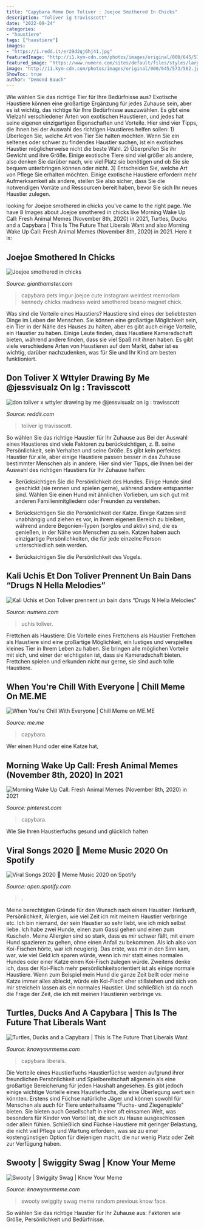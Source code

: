 ```yaml
---
title: "Capybara Meme Don Toliver : Joejoe Smothered In Chicks"
description: "Toliver ig travisscott"
date: "2022-09-24"
categories:
- "haustiere"
tags: ["haustiere"]
images:
- "https://i.redd.it/er29d2qj6hj41.jpg"
featuredImage: "http://i1.kym-cdn.com/photos/images/original/000/645/573/562.jpg"
featured_image: "https://www.numero.com/sites/default/files/styles/large/public/2021-06/push-cover-kali-uchis-don-toliver-numero-magazine.jpg?itok=UU0mxoG7"
image: "http://i1.kym-cdn.com/photos/images/original/000/645/573/562.jpg"
ShowToc: true
author: "Demond Bauch"
---
```



Wie wählen Sie das richtige Tier für Ihre Bedürfnisse aus?
Exotische Haustiere können eine großartige Ergänzung für jedes Zuhause sein, aber es ist wichtig, das richtige für Ihre Bedürfnisse auszuwählen. Es gibt eine Vielzahl verschiedener Arten von exotischen Haustieren, und jedes hat seine eigenen einzigartigen Eigenschaften und Vorteile. Hier sind vier Tipps, die Ihnen bei der Auswahl des richtigen Haustieres helfen sollen: 1) Überlegen Sie, welche Art von Tier Sie halten möchten. Wenn Sie ein seltenes oder schwer zu findendes Haustier suchen, ist ein exotisches Haustier möglicherweise nicht die beste Wahl. 2) Überprüfen Sie ihr Gewicht und ihre Größe. Einige exotische Tiere sind viel größer als andere, also denken Sie darüber nach, wie viel Platz sie benötigen und ob Sie sie bequem unterbringen können oder nicht. 3) Entscheiden Sie, welche Art von Pflege Sie erhalten möchten. Einige exotische Haustiere erfordern mehr Aufmerksamkeit als andere, stellen Sie also sicher, dass Sie die notwendigen Vorräte und Ressourcen bereit haben, bevor Sie sich Ihr neues Haustier zulegen.

	

		
looking for Joejoe smothered in chicks you've came to the right page. We have 8 Images about Joejoe smothered in chicks like Morning Wake Up Call: Fresh Animal Memes (November 8th, 2020) in 2021, Turtles, Ducks and a Capybara | This Is The Future That Liberals Want and also Morning Wake Up Call: Fresh Animal Memes (November 8th, 2020) in 2021. Here it is:
		
    
## Joejoe Smothered In Chicks

<img loading=lazy src="http://gianthamster.com/wp-content/uploads/2018/09/JoeJoeChicks.jpg" onerror="this.onerror=null;this.src='https://tse4.mm.bing.net/th?id=OIP.J6Mq3Zjq-jAOibWmaRlWaAHaE7&amp;pid=15.1';" alt="Joejoe smothered in chicks">

_Source: gianthamster.com_

>capybara pets imgur joejoe cute instagram weirdest memoriam kennedy chicks madness weird smothered beano magnet chick. 

	

Was sind die Vorteile eines Haustiers?
Haustiere sind eines der beliebtesten Dinge im Leben der Menschen. Sie können eine großartige Möglichkeit sein, ein Tier in der Nähe des Hauses zu halten, aber es gibt auch einige Vorteile, ein Haustier zu haben. Einige Leute finden, dass Haustiere Kameradschaft bieten, während andere finden, dass sie viel Spaß mit ihnen haben. Es gibt viele verschiedene Arten von Haustieren auf dem Markt, daher ist es wichtig, darüber nachzudenken, was für Sie und Ihr Kind am besten funktioniert.

    
## Don Toliver X Wttyler Drawing By Me @jessvisualz On Ig : Travisscott

<img loading=lazy src="https://i.redd.it/er29d2qj6hj41.jpg" onerror="this.onerror=null;this.src='https://tse4.mm.bing.net/th?id=OIP.iii7wKO1apd7gwXjlta2ygHaHa&amp;pid=15.1';" alt="don toliver x wttyler drawing by me @jessvisualz on ig : travisscott">

_Source: reddit.com_

>toliver ig travisscott. 

	

So wählen Sie das richtige Haustier für Ihr Zuhause aus
Bei der Auswahl eines Haustieres sind viele Faktoren zu berücksichtigen, z. B. seine Persönlichkeit, sein Verhalten und seine Größe. Es gibt kein perfektes Haustier für alle, aber einige Haustiere passen besser in das Zuhause bestimmter Menschen als in andere. Hier sind vier Tipps, die Ihnen bei der Auswahl des richtigen Haustiers für Ihr Zuhause helfen:
- Berücksichtigen Sie die Persönlichkeit des Hundes. Einige Hunde sind geschickt (sie rennen und spielen gerne), während andere entspannter sind. Wählen Sie einen Hund mit ähnlichen Vorlieben, um sich gut mit anderen Familienmitgliedern oder Freunden zu verstehen.

- Berücksichtigen Sie die Persönlichkeit der Katze. Einige Katzen sind unabhängig und ziehen es vor, in ihrem eigenen Bereich zu bleiben, während andere Begonien-Typen (sorglos und aktiv) sind, die es genießen, in der Nähe von Menschen zu sein. Katzen haben auch einzigartige Persönlichkeiten, die für jede einzelne Person unterschiedlich sein werden.

- Berücksichtigen Sie die Persönlichkeit des Vogels.

    
## Kali Uchis Et Don Toliver Prennent Un Bain Dans “Drugs N Hella Melodies”

<img loading=lazy src="https://www.numero.com/sites/default/files/styles/large/public/2021-06/push-cover-kali-uchis-don-toliver-numero-magazine.jpg?itok=UU0mxoG7" onerror="this.onerror=null;this.src='https://tse1.mm.bing.net/th?id=OIP.TBgnpu2UY40eZmo-KrFVoQHaDq&amp;pid=15.1';" alt="Kali Uchis et Don Toliver prennent un bain dans “Drugs N Hella Melodies”">

_Source: numero.com_

>uchis toliver. 

	

Frettchen als Haustiere: Die Vorteile eines Frettchens als Haustier
Frettchen als Haustiere sind eine großartige Möglichkeit, ein lustiges und verspieltes kleines Tier in Ihrem Leben zu haben. Sie bringen alle möglichen Vorteile mit sich, und einer der wichtigsten ist, dass sie Kameradschaft bieten. Frettchen spielen und erkunden nicht nur gerne, sie sind auch tolle Haustiere.

    
## When You&#039;re Chill With Everyone | Chill Meme On ME.ME

<img loading=lazy src="https://pics.me.me/thumb_when-youre-chill-with-everyone-capybara-dont-mind-you-or-21449829.png" onerror="this.onerror=null;this.src='https://tse1.mm.bing.net/th?id=OIP.tLxUsLSP9zMz49AaS-DGAQAAAA&amp;pid=15.1';" alt="When You&#039;re Chill With Everyone | Chill Meme on ME.ME">

_Source: me.me_

>capybara. 

	

Wer einen Hund oder eine Katze hat,

    
## Morning Wake Up Call: Fresh Animal Memes (November 8th, 2020) In 2021

<img loading=lazy src="https://i.pinimg.com/originals/71/37/c8/7137c862b97100e0937cd35646f2b503.jpg" onerror="this.onerror=null;this.src='https://tse1.mm.bing.net/th?id=OIP.spkDKiXB9kkoxDIkwtjRkgHaJ6&amp;pid=15.1';" alt="Morning Wake Up Call: Fresh Animal Memes (November 8th, 2020) in 2021">

_Source: pinterest.com_

>capybara. 

	

Wie Sie Ihren Haustierfuchs gesund und glücklich halten

    
## Viral Songs 2020 💯 Meme Music 2020 On Spotify

<img loading=lazy src="https://mosaic.scdn.co/640/ab67616d0000b2731853a2ec93fde67c9b3c3b84ab67616d0000b273b1a199f973b9e127111711c0ab67616d0000b273e52a59a28efa4773dd2bfe1bab67616d0000b273fc17dd61c6f316146e2b5089" onerror="this.onerror=null;this.src='https://tse1.mm.bing.net/th?id=OIP.wS8UaZavJuPuP_X3JUh0fgHaHa&amp;pid=15.1';" alt="Viral Songs 2020 💯 Meme Music 2020 on Spotify">

_Source: open.spotify.com_

>. 

	

Meine berechtigten Gründe für den Wunsch nach einem Haustier: Herkunft, Persönlichkeit, Allergien, wie viel Zeit ich mit meinem Haustier verbringe etc.
Ich bin niemand, der sein Haustier so sehr liebt, wie ich mich selbst liebe. Ich habe zwei Hunde, einen zum Gassi gehen und einen zum Kuscheln. Meine Allergien sind so stark, dass es mir schwer fällt, mit einem Hund spazieren zu gehen, ohne einen Anfall zu bekommen. Als ich also von Koi-Fischen hörte, war ich neugierig.
Das erste, was mir in den Sinn kam, war, wie viel Geld ich sparen würde, wenn ich mir statt eines normalen Hundes oder einer Katze einen Koi-Fisch zulegen würde. Zweitens denke ich, dass der Koi-Fisch mehr persönlichkeitsorientiert ist als einige normale Haustiere. Wenn zum Beispiel mein Hund die ganze Zeit bellt oder meine Katze immer alles ableckt, würde ein Koi-Fisch eher stillstehen und sich von mir streicheln lassen als ein normales Haustier. Und schließlich ist da noch die Frage der Zeit, die ich mit meinen Haustieren verbringe vs.

    
## Turtles, Ducks And A Capybara | This Is The Future That Liberals Want

<img loading=lazy src="https://i.kym-cdn.com/photos/images/original/001/230/473/6e4.jpg" onerror="this.onerror=null;this.src='https://tse4.mm.bing.net/th?id=OIP.eh09t4kFq-PBja97WJv17wHaGL&amp;pid=15.1';" alt="Turtles, Ducks and a Capybara | This Is The Future That Liberals Want">

_Source: knowyourmeme.com_

>capybara liberals. 

	

Die Vorteile eines Haustierfuchs
Haustierfüchse werden aufgrund ihrer freundlichen Persönlichkeit und Spielbereitschaft allgemein als eine großartige Bereicherung für jeden Haushalt angesehen. Es gibt jedoch einige wichtige Vorteile eines Haustierfuchs, die eine Überlegung wert sein könnten. Erstens sind Füchse natürliche Jäger und können sowohl für Menschen als auch für Tiere unterhaltsame "Fuchs- und Ziegenspiele" bieten. Sie bieten auch Gesellschaft in einer oft einsamen Welt, was besonders für Kinder von Vorteil ist, die sich zu Hause ausgeschlossen oder allein fühlen. Schließlich sind Füchse Haustiere mit geringer Belastung, die nicht viel Pflege und Wartung erfordern, was sie zu einer kostengünstigen Option für diejenigen macht, die nur wenig Platz oder Zeit zur Verfügung haben.

    
## Swooty | Swiggity Swag | Know Your Meme

<img loading=lazy src="http://i1.kym-cdn.com/photos/images/original/000/645/573/562.jpg" onerror="this.onerror=null;this.src='https://tse3.mm.bing.net/th?id=OIP.pBz7pyru5pkKHFxrwGb31gHaE8&amp;pid=15.1';" alt="Swooty | Swiggity Swag | Know Your Meme">

_Source: knowyourmeme.com_

>swooty swiggity swag meme random previous know face. 

	

So wählen Sie das richtige Haustier für Ihr Zuhause aus: Faktoren wie Größe, Persönlichkeit und Bedürfnisse.

